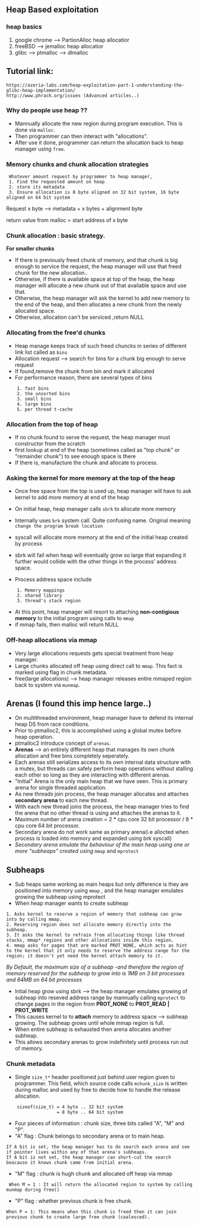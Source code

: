 ## Heap Based exploitation

### heap basics

1. google chrome --> PartionAlloc  heap allocatior
2. freeBSD --> jemalloc heap allocatior
3. glibc --> ptmalloc --> dlmalloc

## Tutorial link:
```
https://azeria-labs.com/heap-exploitation-part-1-understanding-the-glibc-heap-implementation/
http://www.phrack.org/issues (Advanced articles..) 
```


### Why do people use heap ??
- Mannually allocate the new region during program execution. This is done via `malloc`.
- Then programmer can then interact with "allocations".
- After use it done, programmer can return the allocation back to heap manager using `free`. 


### Memory chunks and chunk allocation strategies

```
 Whatever amount request by programmer to heap manager, 
 1. Find the requested amount on heap
 2. store its metadata
 3. Ensure allocation is 8 byte aligned on 32 bit system, 16 byte aligned on 64 bit system

```

Request x byte --> metadata + x bytes + alignment byte 

return value from malloc = start address of x byte

### Chunk allocation : basic strategy.

**For smaller chunks**
- If there is previously freed chunk of memory, and that chunk is big enough to service the request, the heap manager will use that freed chunk for the new allocation..
- Otherwise, if there is available space at top of the heap, the heap manager will allocate a new chunk out of that available space and use that.
- Otherwise, the heap manager will ask the kernel to add new memory to the end of the heap, and then allocates a new chunk from the newly allocated space.
- Otherwise, allocation can't be serviced ,return NULL

### Allocating from the free'd chunks
- Heap manage keeps track of such freed chuncks in series of different link list called as `bins`
- Allocation request --> search for bins for a chunk big enough to serve request
- If found,remove the chunk from bin and mark it allocated
- For performance reason, there are several types of bins
```
    1. fast bins
    2. the unsorted bins
    3. small bins
    4. large bins
    5. per thread t-cache
```
### Allocation from the top of heap
- If no chunk found to serve the request, the heap manager must constructor from the scratch
- first lookup at end of the heap (sometimes called as "top chunk" or "remainder chunk") to see enough space is there
- If there is, manufacture the chunk and allocate to process.


### Asking the kernel for more memory at the top of the heap
- Once free space from the top is used up, heap manager will have to ask kernel to add more memory at end of the heap
- On initial heap, heap manager calls `sbrk` to allocate more memory
- Internally uses `brk` system call. Quite confusing name. Original meaning `change the program break location`
- syscall will allocate more memory at the end of the initial heap created by process

- sbrk will fail when heap will eventually grow so large that expanding it further would collide with the other things in the process' address space.
- Process address space include
```
    1. Memory mappings
    2. shared library
    3. thread's stack region
```
- At this point, heap manager will resort to attaching **non-contigious memory** to the initial program using calls to `mmap`
- if mmap fails, then malloc will return NULL

### Off-heap allocations via mmap
- Very large allocations requests gets special treatment from heap manager.
- Large chunks allocated off heap using direct call to `mmap`. This fact is marked using flag in chunk metadata.
- free(large allocations) --> heap manager releases entire mmaped region back to system via `munmap`.

## Arenas (I found this imp hence large..)
- On multithreaded environment, heap manager have to defend its internal heap DS from race conditions.
- Prior to ptmalloc2, this is accomplished using a global mutex before heap operation.
- ptmalloc2 introduce concept of `arenas`.
- **Arenas** --> an entirely different heap that manages its own chunk allocation and free bins completely seperately.
- Each arenas still serializes access to its own internal data structure with a mutex, but threads can safely perform heap operations without stalling each other so long as they are interacting with different arenas.
- "Initial" Arena is the only main heap that we have seen. This is primary arena for single threaded application.
- As new threads join process, the heap manager allocates and attaches **secondary arena** to each new thread.
- With each new thread joins the process, the heap manager tries to find the arena that no other thread is using and attaches the arenas to it.
- Maximum number of arena creation = 2 * cpu core 32 bit processor / 8 * cpu core 64 bit processor.
- Secondary arena do not work same as primary arena(i.e allocted when process is loaded into memory and expanded using brk syscall)
- *Secondary arena emulate the behaviour of the main heap using one or more "subheaps" created using* `mmap` and `mprotect`

## Subheaps
- Sub heaps same working as main heaps but only difference is they are positioned into memory using `mmap` , and the heap manager emulates growing the subheap using mprotect
- When heap manager wants to create subheap
```
1. Asks kernel to reserve a region of memory that subheap can grow into by calling mmap.
2. Reserving region does not allocate memory directly into the subheap.
3. It asks the kernel to refrain from allocating things like thread stacks, mmap* regions and other allocations inside this region.
4. mmap asks for pages that are marked PROT_NONE, which acts as hint to the kernel that it only needs to reserve the address range for the region; it doesn't yet need the kernel attach memory to it.
```
*By Default, the maximum size of a subheap -and therefore the region of memory reserved for the subheap to grow into is 1MB on 3 bit processes and 64MB on 64 bit processes*

- Intial heap grow using sbrk --> the heap manager emulates growing of subheap into reseved address range by mannually calling `mprotect` to change pages in the region from **PROT_NONE** to **PROT_READ | PROT_WRITE** 
- This causes kernel to to **attach** memory to address space --> subheap growing. The subheap grows until whole mmap region is full.
- When entire subheap is exhausted then arena allocates another subheap.
- This allows secondary arenas to grow indefinitely until process run out of memory.  

### Chunk metadata
- Single `size_t*` header positioned just behind user region given to programmer. This field, which source code calls `mchunk_size` is written during malloc and used by free to decide how to handle the release allocation.
```
    sizeof(size_t) = 4 byte .. 32 bit system
                   = 8 byte .. 64 bit system
```

- Four pieces of information : chunk size, three bits called "A", "M" and "P".
- "A" flag : Chunk belongs to secondary arena or to main heap. 
```
If A bit is set, the heap manager has to do search each arena and see if pointer lives within any of that arena's subheaps.
If A bit is not set, the heap manager can short-cut the search beacause it knows chunk came from initial arena.
```

- "M" flag : chunk is hugh chunk and allocated off heap via mmap
```
 When M = 1 : It will return the allocated region to system by calling munmap during free()
```
- "P" flag : whether previous chunk is free chunk.
```
When P = 1: This means when this chunk is freed then it can join previous chunk to create large free chunk (coalesced).
```
